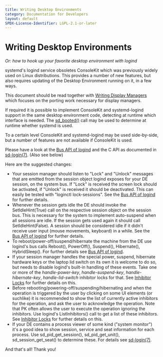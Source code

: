 ```yaml
---
title: Writing Desktop Environments
category: Documentation for Developers
layout: default
SPDX-License-Identifier: LGPL-2.1-or-later
---
```


# Writing Desktop Environments

_Or: how to hook up your favorite desktop environment with logind_

systemd's logind service obsoletes ConsoleKit which was previously widely used on Linux distributions.
This provides a number of new features, but also requires updating of the Desktop Environment running on it, in a few ways.

This document should be read together with [Writing Display Managers](WRITING_DISPLAY_MANAGERS) which focuses on the porting work necessary for display managers.

If required it is possible to implement ConsoleKit and systemd-logind support in the same desktop environment code, detecting at runtime which interface is needed.
The [sd_booted()](http://www.freedesktop.org/software/systemd/man/sd_booted.html) call may be used to determine at runtime whether systemd is used.

To a certain level ConsoleKit and systemd-logind may be used side-by-side, but a number of features are not available if ConsoleKit is used.

Please have a look at the [Bus API of logind](https://www.freedesktop.org/software/systemd/man/latest/org.freedesktop.login1.html) and the C API as documented in [sd-login(7)](http://www.freedesktop.org/software/systemd/man/sd-login.html). (Also see below)

Here are the suggested changes:

- Your session manager should listen to "Lock" and "Unlock" messages that are emitted from the session object logind exposes for your DE session, on the system bus.
  If "Lock" is received the screen lock should be activated, if "Unlock" is received it should be deactivated.
  This can easily be tested with "loginctl lock-sessions".
  See the [Bus API of logind](https://www.freedesktop.org/software/systemd/man/latest/org.freedesktop.login1.html) for further details.
- Whenever the session gets idle the DE should invoke the SetIdleHint(True) call on the respective session object on the session bus.
  This is necessary for the system to implement auto-suspend when all sessions are idle.
  If the session gets used again it should call SetIdleHint(False).
  A session should be considered idle if it didn't receive user input (mouse movements, keyboard) in a while.
  See the [Bus API of logind](https://www.freedesktop.org/software/systemd/man/latest/org.freedesktop.login1.html) for further details.
- To reboot/power-off/suspend/hibernate the machine from the DE use logind's bus calls Reboot(), PowerOff(), Suspend(), Hibernate(), HybridSleep().
  For further details see [Bus API of logind](https://www.freedesktop.org/software/systemd/man/latest/org.freedesktop.login1.html).
- If your session manager handles the special power, suspend, hibernate hardware keys or the laptop lid switch on its own it is welcome to do so,
  but needs to disable logind's built-in handling of these events.
  Take one or more of the _handle-power-key_, _handle-suspend-key_, _handle-hibernate-key_, _handle-lid-switch_ inhibitor locks for that.
  See [Inhibitor Locks](INHIBITOR_LOCKS) for further details on this.
- Before rebooting/powering-off/suspending/hibernating and when the operation is triggered by the user by clicking on some UI elements
  (or suchlike) it is recommended to show the list of currently active inhibitors for the operation, and ask the user to acknowledge the operation.
  Note that PK often allows the user to execute the operation ignoring the inhibitors.
  Use logind's ListInhibitors() call to get a list of these inhibitors. See [Inhibitor Locks](INHIBITOR_LOCKS) for further details on this.
- If your DE contains a process viewer of some kind ("system monitor") it's a good idea to show session, service and seat information for each process.
  Use sd_pid_get_session(), sd_pid_get_unit(), sd_session_get_seat() to determine these.
  For details see [sd-login(7)](http://www.freedesktop.org/software/systemd/man/sd-login.html).

And that's all! Thank you!
